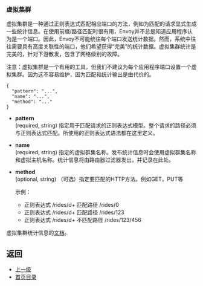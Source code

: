 ### 虚拟集群

虚拟集群是一种通过正则表达式匹配相应端口的方法，例如为匹配的请求显式生成一些统计信息。在使用前缀/路径匹配时很有用，Envoy并不总是知道应用程序认为是一个端口。因此，Envoy不可能统往每个端口发送统计数据。然而，系统中往往需要具有高度关联性的端口，他们希望获得“完美”的统计数据。虚拟集群统计是完美的，针对下游散发，包含了网络级别的故障。

注意：虚拟集群是一个有用的工具，但我们不建议为每个应用程序端口设置一个虚拟集群。因为这不容易维护，因为匹配和统计输出是由代价的。

```
{
  "pattern": "...",
  "name": "...",
  "method": "..."
}
```
- **pattern**<br />
	(required, string) 指定用于匹配请求的正则表达式模型。整个请求的路径必须与正则表达式匹配。所使用的正则表达式语法都在这里定义。

- **name**<br />
	(required, string) 指定的虚拟群集名称。发布统计信息时会使用虚拟群集名称和虚拟主机名称。统计信息将由路由器过滤器发出，并记录在此处。

- **method**<br />
	(optional, string) （可选）指定要匹配的HTTP方法。例如GET，PUT等

    示例：

    - 正则表达式 /rides/d+ 匹配路径 /rides/0
    - 正则表达式 /rides/d+ 匹配路径 /rides/123
    - 正则表达式 /rides/d+ 不匹配路径 /rides/123/456

虚拟集群统计信息的[文档](../../Configurationreference/HTTPfilters/Router.md#统计)。

## 返回
- [上一级](../HTTPRouteconfiguration.md)
- [首页目录](../../README.md)